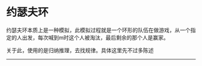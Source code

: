 # 约瑟夫环

约瑟夫环本质上是一种模拟，此模拟过程就是一个环形的队伍在做游戏，从一个指定的人出发，每次喊到m时这个人被淘汰，最后剩余的那个人是赢家。

关于此，使用的是归纳推理，去找规律。具体这里先不过多陈述

---

